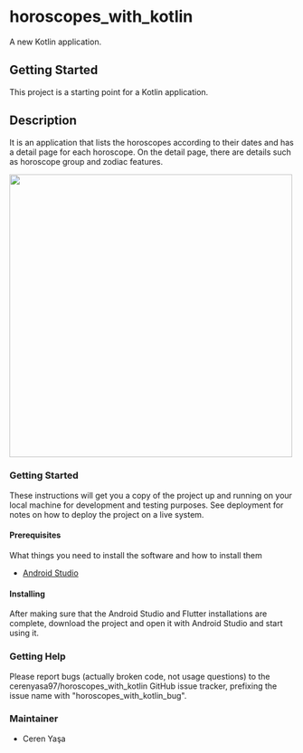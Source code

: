 # horoscopes_with_kotlin

A new Kotlin application.

## Getting Started

This project is a starting point for a Kotlin application.

## Description
It is an application that lists the horoscopes according to their dates and has a detail page for each horoscope. On the detail page, there are details such as horoscope group and zodiac features.

<img src="https://user-images.githubusercontent.com/59059790/120940845-ee43ba00-c727-11eb-8561-2e85fc60caea.gif" height="500" align="center"/>

### Getting Started
These instructions will get you a copy of the project up and running on your local machine for development and testing purposes. See deployment for notes on how to deploy the project on a live system.

#### Prerequisites
What things you need to install the software and how to install them
* [Android Studio](https://developer.android.com/studio/install)

#### Installing
After making sure that the Android Studio and Flutter installations are complete, download the project and open it with Android Studio and start using it.

### Getting Help
Please report bugs (actually broken code, not usage questions) to the cerenyasa97/horoscopes_with_kotlin GitHub issue tracker, prefixing the issue name with "horoscopes_with_kotlin_bug".

### Maintainer
* Ceren Yaşa 
